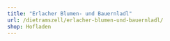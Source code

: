 ```yaml
---
title: "Erlacher Blumen- und Bauernladl"
url: /dietramszell/erlacher-blumen-und-bauernladl/
shop: Hofladen
---
```

